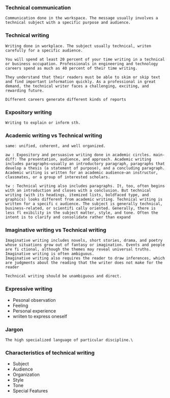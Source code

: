 ### Technical communication
	Communication done in the workspace. The message usually involves a technical subject with a specific purpose and audience.

### Technical writing 
	Writing done in workplace. The subject usually technical, writen carefully for a specific audience.

	You will spend at least 20 percent of your time writing in a technical or business occupation. Professionals in engineering and technology careers spend as much as 40 percent of their time writing.

	They understand that their readers must be able to skim or skip text and find important information quickly. As a professional in great demand, the technical writer faces a challenging, exciting, and rewarding future.

	Different careers generate different kinds of reports

### Expository writing
	Writing to explain or inform sth.

### Academic writing vs Technical writing
	same: unified, coherent, and well organized.

	aw : Expository and persuasive writing done in academic circles. main-diff: The presentation, audience, and approach. Academic writing includes paragraphs—usually an introductory paragraph, paragraphs that develop a thesis (a statement of purpose), and a concluding paragraph. Academic writing is written for an academic audience—an instructor, classmates, or a group of interested scholars.

	tw : Technical writing also includes paragraphs. It, too, often begins with an introduction and closes with a conclusion. But technical writing (with its headings, itemized lists, boldfaced type, and graphics) looks different from academic writing. Technical writing is written for a specifi c audience. The subject is generally technical, business-related, or scientifi cally oriented. Generally, there is less fl exibility in the subject matter, style, and tone. Often the intent is to clarify and consolidate rather than expand

### Imaginative writing vs Technical writing
	Imaginative writing includes novels, short stories, drama, and poetry whose situations grow out of fantasy or imagination. Events and people are fi ctional, although the themes may reveal universal truths. Imaginative writing is often ambiguous.
	Imaginative writing also requires the reader to draw inferences, which are judgments about the reading that the writer does not make for the reader

	Technical writing should be unambiguous and direct.

### Expressive writing
- Pesonal observation
- Feeling
- Personal experience
- wriiten to express oneself
### Jargon 

	The high specialized language of particular discipline.\
	
### Characteristics of technical writing 
- Subject
- Audience
- Organization
- Style
- Tone
- Special Features

